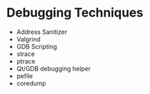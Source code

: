 # Debugging Techniques

* Address Sanitizer
* Valgrind
* GDB Scripting
* strace
* ptrace
* Qt/GDB debugging helper
* pefile
* coredump
